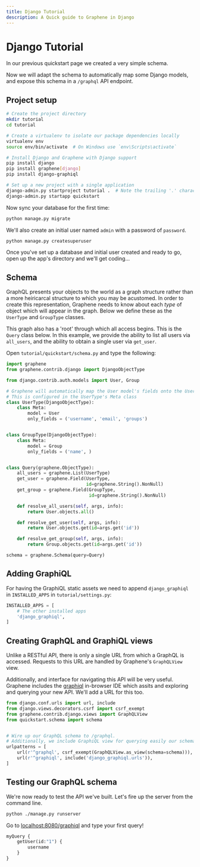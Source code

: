 ```yaml
---
title: Django Tutorial
description: A Quick guide to Graphene in Django
---
```


# Django Tutorial

In our previous quickstart page we created a very simple schema.

Now we will adapt the schema to automatically map some Django models,
and expose this schema in a `/graphql` API endpoint.

## Project setup

```bash
# Create the project directory
mkdir tutorial
cd tutorial

# Create a virtualenv to isolate our package dependencies locally
virtualenv env
source env/bin/activate  # On Windows use `env\Scripts\activate`

# Install Django and Graphene with Django support
pip install django
pip install graphene[django]
pip install django-graphiql

# Set up a new project with a single application
django-admin.py startproject tutorial .  # Note the trailing '.' character
django-admin.py startapp quickstart
```

Now sync your database for the first time:

```bash
python manage.py migrate
```

We'll also create an initial user named `admin` with a password of `password`.

```bash
python manage.py createsuperuser
```

Once you've set up a database and initial user created and ready to go, open up the app's directory and we'll get coding...



## Schema

GraphQL presents your objects to the world as a graph structure rather than a more
heiricarcal structure to which you may be acustomed. In order to create this
representation, Graphene needs to know about each *type* of object which will appear in
the graph. Below we define these as the `UserType` and `GroupType` classes.

This graph also has a 'root' through which all access begins. This is the `Query` class below.
In this example, we provide the ability to list all users via `all_users`, and the
ability to obtain a single user via `get_user`.

Open `tutorial/quickstart/schema.py` and type the following:

```python
import graphene
from graphene.contrib.django import DjangoObjectType

from django.contrib.auth.models import User, Group

# Graphene will automatically map the User model's fields onto the UserType.
# This is configured in the UserType's Meta class
class UserType(DjangoObjectType):
    class Meta:
        model = User
        only_fields = ('username', 'email', 'groups')


class GroupType(DjangoObjectType):
    class Meta:
        model = Group
        only_fields = ('name', )


class Query(graphene.ObjectType):
    all_users = graphene.List(UserType)
    get_user = graphene.Field(UserType,
                              id=graphene.String().NonNull)
    get_group = graphene.Field(GroupType,
                               id=graphene.String().NonNull)

    def resolve_all_users(self, args, info):
        return User.objects.all()

    def resolve_get_user(self, args, info):
        return User.objects.get(id=args.get('id'))

    def resolve_get_group(self, args, info):
        return Group.objects.get(id=args.get('id'))

schema = graphene.Schema(query=Query)
```


## Adding GraphiQL

For having the GraphiQL static assets we need to append `django_graphiql` in `INSTALLED_APPS` in `tutorial/settings.py`:

```python
INSTALLED_APPS = [
    # The other installed apps
    'django_graphiql',
]
```

## Creating GraphQL and GraphiQL views

Unlike a RESTful API, there is only a single URL from which a GraphQL is accessed.
Requests to this URL are handled by Graphene's `GraphQLView` view.

Additionally, and interface for navigating this API will be very useful. Graphene
includes the [graphiql](https://github.com/graphql/graphiql) in-browser IDE
which assits and exploring and querying your new API. We'll add a URL for this too.

```python
from django.conf.urls import url, include
from django.views.decorators.csrf import csrf_exempt
from graphene.contrib.django.views import GraphQLView
from quickstart.schema import schema


# Wire up our GraphQL schema to /graphql.
# Additionally, we include GraphiQL view for querying easily our schema.
urlpatterns = [
    url(r'^graphql', csrf_exempt(GraphQLView.as_view(schema=schema))),
    url(r'^graphiql', include('django_graphiql.urls')),
]
```

## Testing our GraphQL schema

We're now ready to test the API we've built. Let's fire up the server from the command line.

```bash
python ./manage.py runserver
```

Go to [localhost:8080/graphiql](http://localhost:8080/graphiql) and type your first query!

```graphql
myQuery {
    getUser(id:"1") {
        username
    }
}
```
